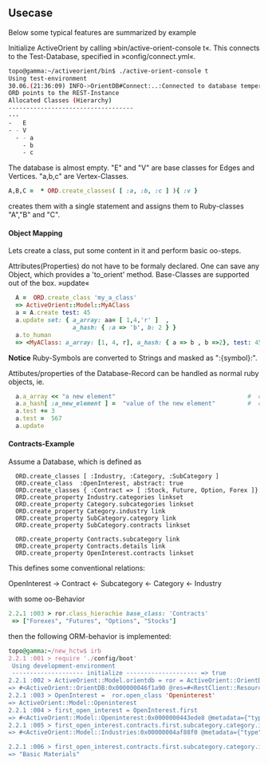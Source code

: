 ## Usecase
Below some typical features are summarized by example

Initialize ActiveOrient by calling »bin/active-orient-console t«.
This connects to the Test-Database, specified in »config/connect.yml«.

 ```bash
 topo@gamma:~/activeorient/bin$ ./active-orient-console t
 Using test-environment
 30.06.(21:36:09) INFO->OrientDB#Connect:..:Connected to database tempera
 ORD points to the REST-Instance
 Allocated Classes (Hierarchy)
 -----------------------------------
 ---
 -   E
 - - V
   - - a
     - b
     - c

```
The database is almost empty. "E" and "V" are base classes for Edges and Vertices.
"a,b,c" are Vertex-Classes. 
```ruby
A,B,C =  * ORD.create_classes( [ :a, :b, :c ] ){ :v } 
```
creates them with a single statement and assigns them to Ruby-classes "A","B" and "C". 

#### Object Mapping
Lets create a class, put some content in it and perform basic oo-steps.

Attributes(Properties) do not have to be formaly declared. One can save any Object, which
provides a 'to_orient' method. Base-Classes are supported out of the box.
»update«  

``` ruby
  A =  ORD.create_class 'my_a_class'
  => ActiveOrient::Model::MyAClass
  a = A.create test: 45
  a.update set: { a_array: aa= [ 1,4,'r' ]  , 
                  a_hash: { :a => 'b', b: 2 } }
  a.to_human
  => <MyAClass: a_array: [1, 4, r], a_hash: { a => b , b =>2}, test: 45> 

```
**Notice** Ruby-Symbols are converted to Strings and masked as ":{symbol}:".

Attibutes/properties of the Database-Record  can be handled as normal ruby objects, ie.
 
``` ruby
  a.a_array << "a new element"                                     #  changes are updated in the DB, calling »update« is not nesessary
  a.a_hash[ :a_new_element ] =  "value of the new element"         #  changes are local, »update« stores them in the DB
  a.test += 3
  a.test =  567
  a.update
```

#### Contracts-Example
Assume a Database, which is defined as
```
  ORD.create_classes [ :Industry, :Category, :SubCategory ]
  ORD.create_class  :OpenInterest, abstract: true
  ORD.create_classes { :Contract => [ :Stock, Future, Option, Forex ]}
  ORD.create_property Industry.categories linkset
  ORD.create_property Category.subcategories linkset
  ORD.create_property Category.industry link
  ORD.create_property SubCategory.category link
  ORD.create_property SubCategory.contracts linkset

  ORD.create_property Contracts.subcategory link
  ORD.create_property Contracts.details link
  ORD.create_property OpenInterest.contracts linkset

```
This defines some conventional relations:

OpenInterest -> Contract <- Subcategory <- Category <- Industry

with some oo-Behavior
```ruby
2.2.1 :003 > ror.class_hierachie base_class: 'Contracts'
 => ["Forexes", "Futures", "Options", "Stocks"] 
```

then the following ORM-behavior is implemented:
 ```ruby
topo@gamma:~/new_hctw$ irb
2.2.1 :001 > require './config/boot'
  Using development-environment
  -------------------- initialize -------------------- => true 
2.2.1 :002 > ActiveOrient::Model.orientdb = ror = ActiveOrient::OrientDB.new
 => #<ActiveOrient::OrientDB:0x000000046f1a90 @res=#<RestClient::Resource:0x000000046c0af8 @url="http://localhost:2480", @block=nil, @options={:user=>"hctw", :password=>"**"}>, @database="hc_database", @classes=[]> 
2.2.1 :003 > OpenInterest =  ror.open_class 'Openinterest'
 => ActiveOrient::Model::Openinterest 
2.2.1 :004 > first_open_interest = OpenInterest.first
 => #<ActiveOrient::Model::Openinterest:0x0000000443ede8 @metadata={"type"=>"d", "class"=>"Openinterest", "version"=>5, "fieldTypes"=>"fetch_date=t,contracts=z", "cluster"=>13, "record"=>0}, @attributes={"fetch_date"=>"2015-06-02 00:00:00", "contracts"=>["#21:36", "#21:35", "#21:34", "#21:33", "#21:32", "#21:31", "#21:30", "#21:29", "#21:28", "#21:27", "#21:26", "#21:25", "#21:24", "#21:23", "#21:22", "#21:21", "#21:51", "#21:49", "#21:50", "#21:47", "#21:48", "#21:45", "#21:46", "#21:43", "#21:44", "#21:41", "#21:42", "#21:39", "#21:40", "#21:37", "#21:38", "#21:4", "#21:3", "#21:0", "#21:17", "#21:18", "#21:19", "#21:20", "#21:13", "#21:14", "#21:15", "#21:16", "#21:9", "#21:10", "#21:11", "#21:12", "#21:5", "#21:6", "#21:7", "#21:8"], "created_at"=>2015-07-01 15:27:41 +0200, "updated_at"=>2015-07-01 15:27:41 +0200}> 
2.2.1 :005 > first_open_interest.contracts.first.subcategory.category.industry
 => #<ActiveOrient::Model::Industries:0x00000004af88f0 @metadata={"type"=>"d", "class"=>"Industries", "version"=>8, "fieldTypes"=>"categories=n", "cluster"=>17, "record"=>1}, @attributes={"categories"=>["#15:13", "#15:4", "#15:1"], "name"=>"Basic Materials", "created_at"=>2015-07-01 15:27:58 +0200, "updated_at"=>2015-07-01 15:27:58 +0200}> 

2.2.1 :006 > first_open_interest.contracts.first.subcategory.category.industry.name
 => "Basic Materials"
```



